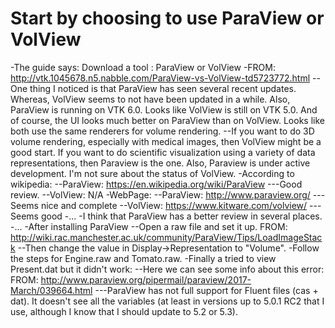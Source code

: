 Start by choosing to use ParaView or VolView
============================================

-The guide says: Download a tool : ParaView or VolView
-FROM: http://vtk.1045678.n5.nabble.com/ParaView-vs-VolView-td5723772.html
    --One thing I noticed is that ParaView has seen several recent updates. Whereas, VolView seems to not have been updated in a while. Also, ParaView is running on VTK 6.0. Looks like VolView is still on VTK 5.0. And of course, the UI looks much better on ParaView than on VolView. Looks like both use the same renderers for volume rendering.
    --If you want to do 3D volume rendering, especially with medical images,
then VolView might be a good start. If you want to do scientific
visualization using a variety of data representations, then Paraview
is the one. Also, Paraview is under active development. I'm not sure
about the status of VolView. 
-According to wikipedia:
    --ParaView: https://en.wikipedia.org/wiki/ParaView
        ---Good review.
    --VolView: N/A
-WebPage:
    --ParaView: http://www.paraview.org/
        ---Seems nice and complete
    --VolView: https://www.kitware.com/volview/
        ---Seems good
-...
-I think that ParaView has a better review in several places.
-...
-After installing ParaView
    --Open a raw file and set it up. FROM: http://wiki.rac.manchester.ac.uk/community/ParaView/Tips/LoadImageStack
    --Then change the value in Display->Representation to "Volume".
-Follow the steps for Engine.raw and Tomato.raw.
-Finally a tried to view Present.dat but it didn't work:
    --Here we can see some info about this error: FROM: http://www.paraview.org/pipermail/paraview/2017-March/039664.html
        ---ParaView has not full support for Fluent files (cas + dat). It doesn't see all the variables (at least in versions up to 5.0.1 RC2 that I use, although I know that I should update to 5.2 or 5.3).
